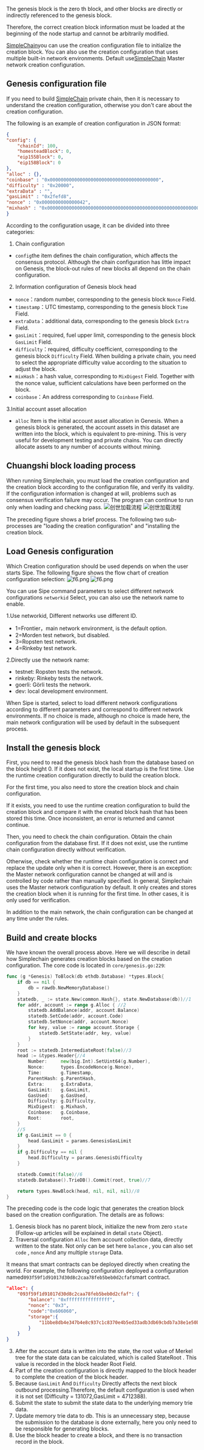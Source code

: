 The genesis block is the zero th block, and other blocks are directly or indirectly referenced to the genesis block.

Therefore, the correct creation block information must be loaded at the beginning of the node startup and cannot be arbitrarily modified.

[SimpleChain](https://www.simplechain.com/)you can use the creation configuration file to initialize the creation block. You can also use the creation configuration that uses multiple built-in network environments.
Default use[SimpleChain](https://www.simplechain.com/) Master network creation configuration.

## Genesis configuration file

If you need to build [SimpleChain](https://www.simplechain.com/) private chain, then it is necessary to understand the creation configuration, otherwise you don't care about the creation configuration.

The following is an example of creation configuration in JSON format:

```json    
{
"config": {
    "chainId": 100, 
    "homesteadBlock": 0, 
    "eip155Block": 0, 
    "eip158Block": 0
},
"alloc" : {},
"coinbase" : "0x0000000000000000000000000000000000000000",
"difficulty" : "0x20000",
"extraData" : "",
"gasLimit" : "0x2fefd8",
"nonce" : "0x0000000000000042",
"mixhash" : "0x0000000000000000000000000000000000000000000000000000000000000000", "parentHash" : "0x0000000000000000000000000000000000000000000000000000000000000000", "timestamp" : "0x00"
}
```

According to the configuration usage, it can be divided into three categories:

1. Chain configuration

+ `config`the item defines the chain configuration, which affects the consensus protocol. Although the chain configuration has little impact on Genesis, the block-out rules of new blocks all depend on the chain configuration.

2. Information configuration of Genesis block head  

+ `nonce`：random number, corresponding to the genesis block `Nonce` Field.
+ `timestamp`：UTC timestamp, corresponding to the genesis block `Time` Field.
+ `extraData`：additional data, corresponding to the genesis block `Extra` Field.
+ `gasLimit`：required, fuel upper limit, corresponding to the genesis block `GasLimit` Field.
+ `difficulty`：required, difficulty coefficient, corresponding to the genesis block `Difficulty` Field. When building a private chain, you need to select the appropriate difficulty value according to the situation to adjust the block.
+ `mixHash`：a hash value, corresponding to `MixDigest` Field. Together with the nonce value, sufficient calculations have been performed on the block.
+ `coinbase`：An address corresponding to `Coinbase` Field.

3.Initial account asset allocation

+ `alloc` Item is the initial account asset allocation in Genesis. When a genesis block is generated, the account assets in this dataset are written into the block, which is equivalent to pre-mining.
This is very useful for development testing and private chains. You can directly allocate assets to any number of accounts without mining.

## Chuangshi block loading process

When running Simplechain, you must load the creation configuration and the creation block according to the configuration file, and verify its validity.
If the configuration information is changed at will, problems such as consensus verification failure may occur. The program can continue to run only when loading and checking pass.
![创世加载流程](1.png)
![创世加载流程](https://i.loli.net/2020/05/09/XTOu5W4DsdNvoCU.png)

The preceding figure shows a brief process. The following two sub-processes are "loading the creation configuration" and "installing the creation block.

## Load Genesis configuration

Which Creation configuration should be used depends on when the user starts Sipe. The following figure shows the flow chart of creation configuration selection:
![f6.png](2.png)
![f6.png](https://i.loli.net/2020/05/25/Is9vbBNohDe3GMf.png)

You can use Sipe command parameters to select different network configurations `networkid` Select, you can also use the network name to enable.

1.Use networkid, Different networks use different ID.

-  1=Frontier，main network environment, is the default option.
-  2=Morden test network, but disabled.
-  3=Ropsten test network.
-  4=Rinkeby test network.

2.Directly use the network name:

-  testnet: Ropsten tests the network.
-  rinkeby: Rinkeby tests the network.
-  goerli: Görli tests the network.
-  dev: local development environment.

When Sipe is started, select to load different network configurations according to different parameters and correspond to different network environments. If no choice is made, although no choice is made here, the main network configuration will be used by default in the subsequent process.

## Install the genesis block

First, you need to read the genesis block hash from the database based on the block height 0.
If it does not exist, the local startup is the first time. Use the runtime creation configuration directly to build the creation block.

For the first time, you also need to store the creation block and chain configuration.

If it exists, you need to use the runtime creation configuration to build the creation block and compare it with the created block hash that has been stored this time.
Once inconsistent, an error is returned and cannot continue.

Then, you need to check the chain configuration. Obtain the chain configuration from the database first. If it does not exist, use the runtime chain configuration directly without verification.

Otherwise, check whether the runtime chain configuration is correct and replace the update only when it is correct.
However, there is an exception: the Master network configuration cannot be changed at will and is controlled by code rather than manually specified.
In general, Simplechain uses the Master network configuration by default. It only creates and stores the creation block when it is running for the first time. In other cases, it is only used for verification.

In addition to the main network, the chain configuration can be changed at any time under the rules.

## Build and create blocks

We have known the overall process above. Here we will describe in detail how Simplechain generates creation blocks based on the creation configuration.
The core code is located in `core/genesis.go:229`:

```go
func (g *Genesis) ToBlock(db ethdb.Database) *types.Block{
    if db == nil {
        db = rawdb.NewMemoryDatabase()
    }
    statedb, _ := state.New(common.Hash{}, state.NewDatabase(db))//1
    for addr, account := range g.Alloc { //2
        statedb.AddBalance(addr, account.Balance)
        statedb.SetCode(addr, account.Code)
        statedb.SetNonce(addr, account.Nonce)
        for key, value := range account.Storage {
            statedb.SetState(addr, key, value)
        }
    }
    root := statedb.IntermediateRoot(false)//3
    head := &types.Header{//4
        Number:     new(big.Int).SetUint64(g.Number),
        Nonce:      types.EncodeNonce(g.Nonce),
        Time:       g.Timestamp,
        ParentHash: g.ParentHash,
        Extra:      g.ExtraData,
        GasLimit:   g.GasLimit,
        GasUsed:    g.GasUsed,
        Difficulty: g.Difficulty,
        MixDigest:  g.Mixhash,
        Coinbase:   g.Coinbase,
        Root:       root,
    }
    //5
    if g.GasLimit == 0 {
        head.GasLimit = params.GenesisGasLimit
    }
    if g.Difficulty == nil {
        head.Difficulty = params.GenesisDifficulty
    }

    statedb.Commit(false)//6
    statedb.Database().TrieDB().Commit(root, true)//7

    return types.NewBlock(head, nil, nil, nil)//8
}
```

The preceding code is the code logic that generates the creation block based on the creation configuration. The details are as follows:

1. Genesis block has no parent block, initialize the new from zero `state` (Follow-up articles will be explained in detail `state` Object).
2. Traversal configuration `Alloc` Item account collection data, directly written to the state.
   Not only can be set here `balance` , you can also set `code` , `nonce` And any multiple `storage` Data.

  It means that smart contracts can be deployed directly when creating the world. For example, the following configuration deployed a configuration named`093f59f1d91017d30d8c2caa78feb5beb0d2cfaf`smart contract.

```json
"alloc": {
    "093f59f1d91017d30d8c2caa78feb5beb0d2cfaf": {
        "balance": "0xffffffffffffffff",
        "nonce": "0x3",
        "code":"0x606060",
        "storage":{
            "11bbe8db4e347b4e8c937c1c8370e4b5ed33adb3db69cbdb7a38e1e50b1b82fa":"1234ff"
        }
    }
}
```

3. After the account data is written into the state, the root value of Merkel tree for the state data can be calculated, which is called StateRoot .
   This value is recorded in the block header Root Field. 
4. Part of the creation configuration is directly mapped to the block header to complete the creation of the block header.
5. Because `GasLimit` And `Difficulty` Directly affects the next block outbound processing.Therefore, the default configuration is used when it is not set (Difficulty = 131072,GasLimit = 4712388).
6. Submit the state to submit the state data to the underlying memory trie data.
7. Update memory trie data to db. This is an unnecessary step, because the submission to the database is done externally, here you only need to be responsible for generating blocks.
8. Use the block header to create a block, and there is no transaction record in the block.



